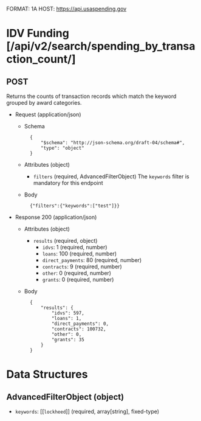FORMAT: 1A
HOST: https://api.usaspending.gov

# IDV Funding [/api/v2/search/spending_by_transaction_count/]

## POST

Returns the counts of transaction records which match the keyword grouped by award categories.

+ Request (application/json)
    + Schema

            {
                "$schema": "http://json-schema.org/draft-04/schema#",
                "type": "object"
            }

    + Attributes (object)
        + `filters` (required, AdvancedFilterObject)
        The `keywords` filter is mandatory for this endpoint
    + Body


            {"filters":{"keywords":["test"]}}

+ Response 200 (application/json)
    + Attributes (object)
        + `results` (required, object)
            - `idvs`: 1 (required, number)
            - `loans`: 100 (required, number)
            - `direct_payments`: 80 (required, number)
            - `contracts`: 9 (required, number)
            - `other`: 0 (required, number)
            - `grants`: 0 (required, number)

    + Body


            {
                "results": {
                    "idvs": 597,
                    "loans": 1,
                    "direct_payments": 0,
                    "contracts": 100732,
                    "other": 0,
                    "grants": 35
                }
            }

# Data Structures

## AdvancedFilterObject (object)
+ `keywords`: [[`lockheed`]] (required, array[string], fixed-type)